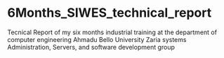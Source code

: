# 6Months_SIWES_technical_report
Tecnical Report of my six months industrial training at the department of computer engineering Ahmadu Bello University Zaria systems Administration, Servers, and software development group
